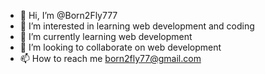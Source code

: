 - 👋 Hi, I’m @Born2Fly777
- 👀 I’m interested in learning web development and coding
- 🌱 I’m currently learning web development 
- 💞️ I’m looking to collaborate on web development 
- 📫 How to reach me born2fly77@gmail.com

<!---
Born2Fly777/Born2Fly777 is a ✨ special ✨ repository because its `README.md` (this file) appears on your GitHub profile.
You can click the Preview link to take a look at your changes.
--->
